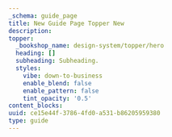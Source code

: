 ```yaml
---
_schema: guide_page
title: New Guide Page Topper New
description:
topper:
  _bookshop_name: design-system/topper/hero
  heading: []
  subheading: Subheading.
  styles:
    vibe: down-to-business
    enable_blend: false
    enable_pattern: false
    tint_opacity: '0.5'
content_blocks:
uuid: ce15e44f-3786-4fd0-a531-b86205959380
type: guide
---
```

